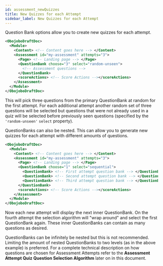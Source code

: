 ```yaml
---
id: assessment_newQuizzes
title: New Quizzes for each Attempt
sidebar_label: New Quizzes for each Attempt
---
```


Question Bank options allow you to create new quizzes for each attempt.

```xml
<ObojoboDraftDoc>
  <Module>
    <Content> <!-- Content goes here --> </Content>
    <Assessment id="my-assessment" attempts="3">
      <Page> <!-- Landing page --> </Page>
      <QuestionBank choose="3" select="random-unseen">
        <!-- Assessment questions -->
      </QuestionBank>
      <scoreActions> <!-- Score Actions --></scoreActions>
    </Assessment>
  </Module>
</ObojoboDraftDoc>
```

This will pick three questions from the primary QuestionBank at random for the first attempt. For each additional attempt another random set of three questions will be selected but questions that were not already used in a quiz will be selected before previously seen questions (specified by the `'random-unseen'` `select` property).

QuestionBanks can also be nested. This can allow you to generate new quizzes for each attempt with different amounts of questions.

```xml
<ObojoboDraftDoc>
  <Module>
    <Content> <!-- Content goes here --> </Content>
    <Assessment id="my-assessment" attempts="3">
      <Page> <!-- Landing page --> </Page>
      <QuestionBank choose="1" select="sequential">
        <QuestionBank> <!-- First attempt question bank --> </QuestionBank>
        <QuestionBank> <!-- Second attempt question bank --> </QuestionBank>
        <QuestionBank> <!-- Third attempt question bank --> </QuestionBank>
      </QuestionBank>
      <scoreActions> <!-- Score Actions --></scoreActions>
    </Assessment>
  </Module>
</ObojoboDraftDoc>
```

Now each new attempt will display the next inner QuestionBank. On the fourth attempt the selection algorithm will "wrap around" and select the first QuestionBank again. These inner QuestionBanks can contain as many questions as desired.

QuestionBanks can be infinitely be nested but this is not recommended. Limiting the amount of nested QuestionBanks to two levels (as in the above example) is preferred. For a complete technical description on how questions are chosen for Assessment Attempts refer to the **Assessment Attempt Quiz Question Selection Algorithm** later on in this document.
